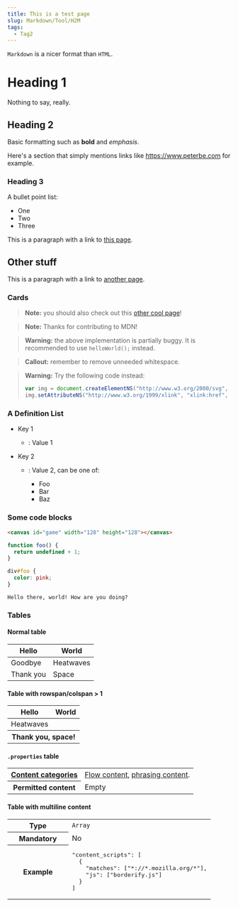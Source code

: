 ```yaml
---
title: This is a test page
slug: Markdown/Tool/H2M
tags:
  - Tag2
---
```

`Markdown` is a nicer format than `HTML`.

# Heading 1

Nothing to say, really.

## Heading 2

Basic formatting such as **bold** and _emphasis_.

Here's a section that simply mentions links like <https://www.peterbe.com> for example.

### Heading 3

A bullet point list:

- One
- Two
- Three

This is a paragraph with a link to [this page](/en-US/docs/Markdown/Tool/H2M).

## Other stuff

This is a paragraph with a link to [another page](/en-US/docs/Web).

### Cards

> **Note:** you should also check out this [other cool page](https://www.queengoob.org)!

> **Note:** Thanks for contributing to MDN!

> **Warning:** the above implementation is partially buggy. It is recommended to use `helloWorld();` instead.

> **Callout:** remember to remove unneeded whitespace.

> **Warning:** Try the following code instead:
>
> ```js
> var img = document.createElementNS("http://www.w3.org/2000/svg", "image");
> img.setAttributeNS("http://www.w3.org/1999/xlink", "xlink:href", "move.png");
> ```

### A Definition List

- Key 1
  - : Value 1
- Key 2

  - : Value 2, can be one of:

    - Foo
    - Bar
    - Baz

### Some code blocks

```html
<canvas id="game" width="128" height="128"></canvas>
```

```js
function foo() {
  return undefined + 1;
}
```

```css
div#foo {
  color: pink;
}
```

```
Hello there, world! How are you doing?
```

### Tables

#### Normal table

| Hello     | World     |
| --------- | --------- |
| Goodbye   | Heatwaves |
| Thank you | Space     |

#### Table with rowspan/colspan > 1

<table class="fullwidth-table standard-table">
  <thead>
    <tr>
      <th rowspan="1">Hello</th>
      <th rowspan="1">World</th>
    </tr>
  </thead>
  <tbody>
    <tr>
      <td>Heatwaves</td>
    </tr>
    <tr>
      <th colspan="2" scope="row">Thank you, space!</th>
    </tr>
  </tbody>
</table>

#### `.properties` table

<table class="properties">
  <tbody>
    <tr>
      <th scope="row">
        <a href="/zh-CN/docs/HTML/Content_categories">Content categories</a>
      </th>
      <td>
        <a href="/zh-CN/docs/HTML/Content_categories#Flow_content"
          >Flow content</a
        >,
        <a href="/zh-CN/docs/HTML/Content_categories#Phrasing_content"
          >phrasing content</a
        >.
      </td>
    </tr>
    <tr>
      <th scope="row">Permitted content</th>
      <td>Empty</td>
    </tr>
  </tbody>
</table>

#### Table with multiline content

<table class="fullwidth-table standard-table">
  <tbody>
    <tr>
      <th scope="row" style="width: 30%">Type</th>
      <td><code>Array</code></td>
    </tr>
    <tr>
      <th scope="row">Mandatory</th>
      <td>No</td>
    </tr>
    <tr>
      <th scope="row">Example</th>
      <td>
        <pre class="brush: json no-line-numbers">
"content_scripts": [
  {
    "matches": ["*://*.mozilla.org/*"],
    "js": ["borderify.js"]
  }
]</pre
        >
      </td>
    </tr>
  </tbody>
</table>
